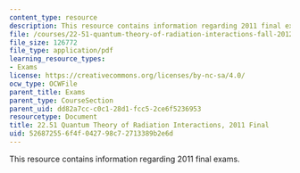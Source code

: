 ```yaml
---
content_type: resource
description: This resource contains information regarding 2011 final exams.
file: /courses/22-51-quantum-theory-of-radiation-interactions-fall-2012/526872556f4f042798c72713389b2e6d_MIT22_51F12_final_2011.pdf
file_size: 126772
file_type: application/pdf
learning_resource_types:
- Exams
license: https://creativecommons.org/licenses/by-nc-sa/4.0/
ocw_type: OCWFile
parent_title: Exams
parent_type: CourseSection
parent_uid: dd82a7cc-c0c1-28d1-fcc5-2ce6f5236953
resourcetype: Document
title: 22.51 Quantum Theory of Radiation Interactions, 2011 Final
uid: 52687255-6f4f-0427-98c7-2713389b2e6d
---
```

This resource contains information regarding 2011 final exams.